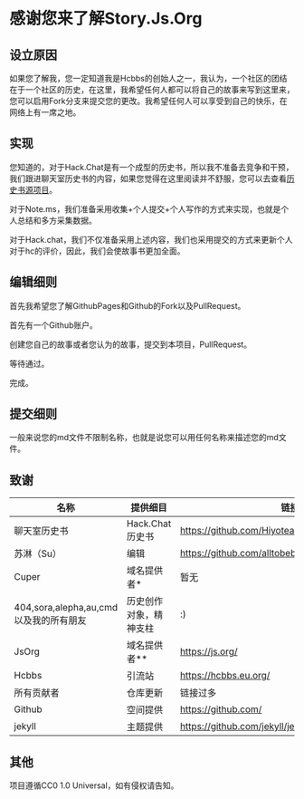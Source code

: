 # 感谢您来了解Story.Js.Org

## 设立原因

如果您了解我，您一定知道我是Hcbbs的创始人之一，我认为，一个社区的团结在于一个社区的历史，在这里，我希望任何人都可以将自己的故事来写到这里来，您可以启用Fork分支来提交您的更改。我希望任何人可以享受到自己的快乐，在网络上有一席之地。

## 实现

您知道的，对于Hack.Chat是有一个成型的历史书，所以我不准备去竞争和干预，我们跟进聊天室历史书的内容，如果您觉得在这里阅读并不舒服，您可以去查看[历史书源项目](https://hiyoteam.github.io/ChatroomHistoryBook/)。

对于Note.ms，我们准备采用收集+个人提交+个人写作的方式来实现，也就是个人总结和多方采集数据。

对于Hack.chat，我们不仅准备采用上述内容，我们也采用提交的方式来更新个人对于hc的评价，因此，我们会使故事书更加全面。

## 编辑细则

首先我希望您了解GithubPages和Github的Fork以及PullRequest。

首先有一个Github账户。

创建您自己的故事或者您认为的故事，提交到本项目，PullRequest。

等待通过。

完成。

## 提交细则

一般来说您的md文件不限制名称，也就是说您可以用任何名称来描述您的md文件。

## 致谢

| 名称 | 提供细目 | 链接 |
| --- | --- | --- |
| 聊天室历史书| Hack.Chat历史书 | https://github.com/Hiyoteam/ChatroomHistoryBook |
| 苏淋（Su）| 编辑 | https://github.com/alltobebetter |
| Cuper| 域名提供者* | 暂无 |
| 404,sora,alepha,au,cmd以及我的所有朋友| 历史创作对象，精神支柱 | :) |
| JsOrg| 域名提供者** | https://js.org/ |
| Hcbbs| 引流站 | https://hcbbs.eu.org/ |
| 所有贡献者 | 仓库更新 | 链接过多 |
| Github| 空间提供 | https://github.com/ |
| jekyll| 主题提供 |https://github.com/jekyll/jekyll|

## 其他

项目遵循CC0 1.0 Universal，如有侵权请告知。

